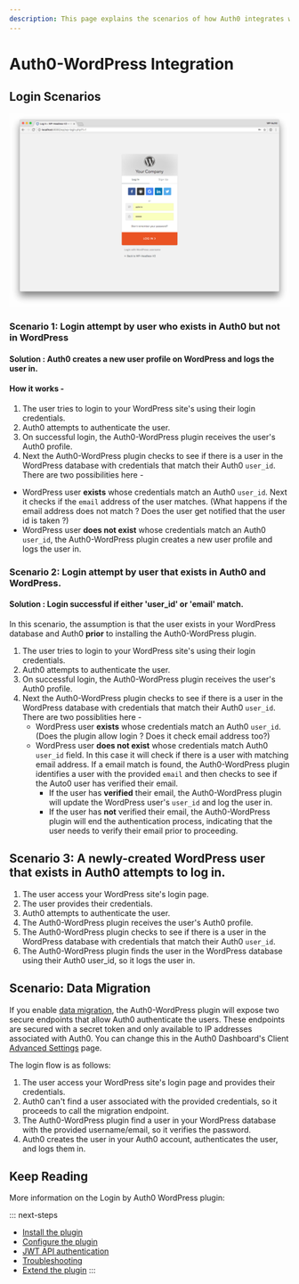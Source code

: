 ```yaml
---
description: This page explains the scenarios of how Auth0 integrates with WordPress.
---
```


# Auth0-WordPress Integration

## Login Scenarios

![](/media/articles/cms/wordpress/plugin-auth-page.png)

### Scenario 1: Login attempt by user who exists in Auth0 but not in WordPress 
#### Solution : Auth0 creates a new user profile on WordPress and logs the user in.
#### How it works - 
1. The user tries to login to your WordPress site's using their login credentials.
2. Auth0 attempts to authenticate the user.
3. On successful login, the Auth0-WordPress plugin receives the user's Auth0 profile.
3. Next the Auth0-WordPress plugin checks to see if there is a user in the WordPress database with credentials that match their Auth0 `user_id`. There are two possibilities here -

  * WordPress user **exists** whose credentials match an Auth0 `user_id`. Next it checks if the `email` address of the user matches. (What happens if the email address does not match ? Does the user get notified that the user id is taken ?)
  * WordPress user **does not exist** whose credentials match an Auth0 `user_id`, the Auth0-WordPress plugin creates a new user profile and logs the user in.


###  Scenario 2: Login attempt by user that exists in Auth0 **and** WordPress.
#### Solution : Login successful if either 'user_id' or 'email' match.

In this scenario, the assumption is that the user exists in your WordPress database and Auth0 **prior** to installing the Auth0-WordPress plugin.

1.  The user tries to login to your WordPress site's using their login credentials.
2. Auth0 attempts to authenticate the user.
3. On successful login, the Auth0-WordPress plugin receives the user's Auth0 profile.
3. Next the Auth0-WordPress plugin checks to see if there is a user in the WordPress database with credentials that match their Auth0 `user_id`. There are two possiblities here -
   * WordPress user **exists** whose credentials match an Auth0 `user_id`. (Does the plugin allow login ? Does it check email address too?)
   * WordPress user **does not exist** whose credentials match Auth0 `user_id` field. In this case it will check if there is a user with matching email address. If a email match is found, the Auth0-WordPress plugin identifies a user with the provided `email` and then checks to see if the Auto0 user has verified their email. 
     * If the user has **verified** their email, the Auth0-WordPress plugin will update the WordPress user's `user_id` and log the user in.
     * If the user has **not** verified their email, the Auth0-WordPress plugin will end the authentication process, indicating that the user needs to verify their email prior to proceeding.

## Scenario 3: A newly-created WordPress user that exists in Auth0 attempts to log in.

1. The user access your WordPress site's login page.
2. The user provides their credentials.
3. Auth0 attempts to authenticate the user.
4. The Auth0-WordPress plugin receives the user's Auth0 profile.
5. The Auth0-WordPress plugin checks to see if there is a user in the WordPress database with credentials that match their Auth0 `user_id`.
6. The Auth0-WordPress plugin finds the user in the WordPress database using their Auth0 user_id, so it logs the user in.

## Scenario: Data Migration

If you enable [data migration](/connections/database/migrating), the Auth0-WordPress plugin will expose two secure endpoints that allow Auth0 authenticate the users. These endpoints are secured with a secret token and only available to IP addresses associated with Auth0. You can change this in the Auth0 Dashboard's Client [Advanced Settings](${manage_url}/#/clients) page.

The login flow is as follows:

1. The user access your WordPress site's login page and provides their credentials.
2. Auth0 can't find a user associated with the provided credentials, so it proceeds to call the migration endpoint.
3. The Auth0-WordPress plugin find a user in your WordPress database with the provided username/email, so it verifies the password.
4. Auth0 creates the user in your Auth0 account, authenticates the user, and logs them in.

## Keep Reading

More information on the Login by Auth0 WordPress plugin:

::: next-steps
* [Install the plugin](/cms/wordpress/installation)
* [Configure the plugin](/cms/wordpress/configuration)
* [JWT API authentication](/cms/wordpress/jwt-authentication)
* [Troubleshooting](/cms/wordpress/troubleshoot)
* [Extend the plugin](/cms/wordpress/extending)
:::
